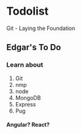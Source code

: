 # Todolist
Git - Laying the Foundation


## Edgar's To Do 

### Learn about

1. Git
2. nmp
3. node
4. MongoDB
5. Express
6. Pug


#### Angular? React? 

